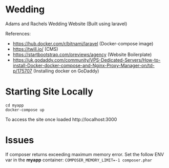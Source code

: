 # Wedding
Adams and Rachels Wedding Website (Built using laravel)

References:
* https://hub.docker.com/r/bitnami/laravel (Docker-compose image)
* https://twill.io/ (CMS)
* https://startbootstrap.com/previews/agency (Website Boilerplate)
* https://uk.godaddy.com/community/VPS-Dedicated-Servers/How-to-install-Docker-docker-compose-and-Nginx-Proxy-Manager-on/td-p/175707 (Installing docker on GoDaddy)

# Starting Site Locally
```
cd myapp
docker-compose up
```

To access the site once loaded http://localhost:3000

# Issues
If composer returns exceeding maximum memory error. Set the follow ENV var in the **myapp** container:
`COMPOSER_MEMORY_LIMIT=-1 composer.phar`
